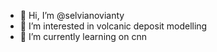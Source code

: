 - 👋 Hi, I’m @selvianovianty
- 👀 I’m interested in volcanic deposit modelling
- 🌱 I’m currently learning on cnn

<!---
selvianovianty/selvianovianty is a ✨ special ✨ repository because its `README.md` (this file) appears on your GitHub profile.
You can click the Preview link to take a look at your changes.
--->
